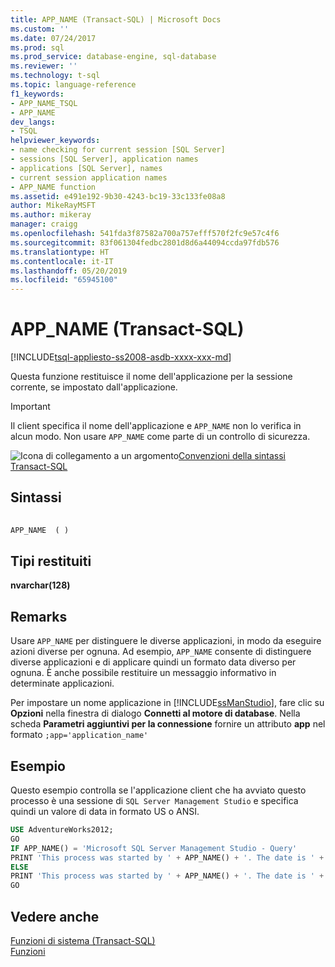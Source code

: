 ```yaml
---
title: APP_NAME (Transact-SQL) | Microsoft Docs
ms.custom: ''
ms.date: 07/24/2017
ms.prod: sql
ms.prod_service: database-engine, sql-database
ms.reviewer: ''
ms.technology: t-sql
ms.topic: language-reference
f1_keywords:
- APP_NAME_TSQL
- APP_NAME
dev_langs:
- TSQL
helpviewer_keywords:
- name checking for current session [SQL Server]
- sessions [SQL Server], application names
- applications [SQL Server], names
- current session application names
- APP_NAME function
ms.assetid: e491e192-9b30-4243-bc19-33c133fe08a8
author: MikeRayMSFT
ms.author: mikeray
manager: craigg
ms.openlocfilehash: 541fda3f87582a700a757efff570f2fc9e57c4f6
ms.sourcegitcommit: 83f061304fedbc2801d8d6a44094ccda97fdb576
ms.translationtype: HT
ms.contentlocale: it-IT
ms.lasthandoff: 05/20/2019
ms.locfileid: "65945100"
---
```

# <a name="appname-transact-sql"></a>APP_NAME (Transact-SQL)
[!INCLUDE[tsql-appliesto-ss2008-asdb-xxxx-xxx-md](../../includes/tsql-appliesto-ss2008-asdb-xxxx-xxx-md.md)]

Questa funzione restituisce il nome dell'applicazione per la sessione corrente, se impostato dall'applicazione.
  
> [!IMPORTANT]  
>  Il client specifica il nome dell'applicazione e `APP_NAME` non lo verifica in alcun modo. Non usare `APP_NAME` come parte di un controllo di sicurezza.  
  
![Icona di collegamento a un argomento](../../database-engine/configure-windows/media/topic-link.gif "Icona di collegamento a un argomento")[Convenzioni della sintassi Transact-SQL](../../t-sql/language-elements/transact-sql-syntax-conventions-transact-sql.md)
  
## <a name="syntax"></a>Sintassi  
  
```sql
  
APP_NAME  ( )  
```  
  
## <a name="return-types"></a>Tipi restituiti  
**nvarchar(128)**
  
## <a name="remarks"></a>Remarks  
Usare `APP_NAME` per distinguere le diverse applicazioni, in modo da eseguire azioni diverse per ognuna. Ad esempio, `APP_NAME` consente di distinguere diverse applicazioni e di applicare quindi un formato data diverso per ognuna. È anche possibile restituire un messaggio informativo in determinate applicazioni.
  
Per impostare un nome applicazione in [!INCLUDE[ssManStudio](../../includes/ssmanstudio-md.md)], fare clic su **Opzioni** nella finestra di dialogo **Connetti al motore di database**. Nella scheda **Parametri aggiuntivi per la connessione** fornire un attributo **app** nel formato `;app='application_name'`
  
## <a name="example"></a>Esempio  
Questo esempio controlla se l'applicazione client che ha avviato questo processo è una sessione di `SQL Server Management Studio` e specifica quindi un valore di data in formato US o ANSI.
  
```sql
USE AdventureWorks2012;  
GO  
IF APP_NAME() = 'Microsoft SQL Server Management Studio - Query'  
PRINT 'This process was started by ' + APP_NAME() + '. The date is ' + CONVERT ( varchar(100) , GETDATE(), 101) + '.';  
ELSE   
PRINT 'This process was started by ' + APP_NAME() + '. The date is ' + CONVERT ( varchar(100) , GETDATE(), 102) + '.';  
GO  
```  
  
## <a name="see-also"></a>Vedere anche
[Funzioni di sistema &#40;Transact-SQL&#41;](../../relational-databases/system-functions/system-functions-for-transact-sql.md)  
[Funzioni](../../t-sql/functions/functions.md)
  
  
